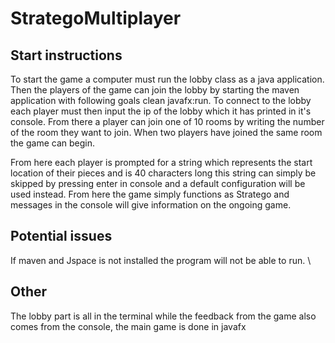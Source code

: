 # StrategoMultiplayer
## Start instructions
To start the game a computer must run the lobby class as a java application. 
Then the players of the game can join the lobby by starting the maven application with following goals clean javafx:run. 
To connect to the lobby each player must then input the ip of the lobby which it has printed in it's console.
From there a player can join one of 10 rooms by writing the number of the room they want to join. When two players have joined the same room the game can begin.

From here each player is prompted for a string which represents the start location of their pieces and is 40 characters long this string can simply be skipped by pressing enter in console and a default configuration will be used instead. From here the game simply functions as Stratego and messages in the console will give information on the ongoing game.

## Potential issues
If maven and Jspace is not installed the program will not be able to run. \\

## Other
The lobby part is all in the terminal while the feedback from the game also comes from the console, the main game is done in javafx
